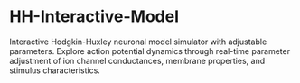 # HH-Interactive-Model
Interactive Hodgkin-Huxley neuronal model simulator with adjustable parameters. Explore action potential dynamics through real-time parameter adjustment of ion channel conductances, membrane properties, and stimulus characteristics.
